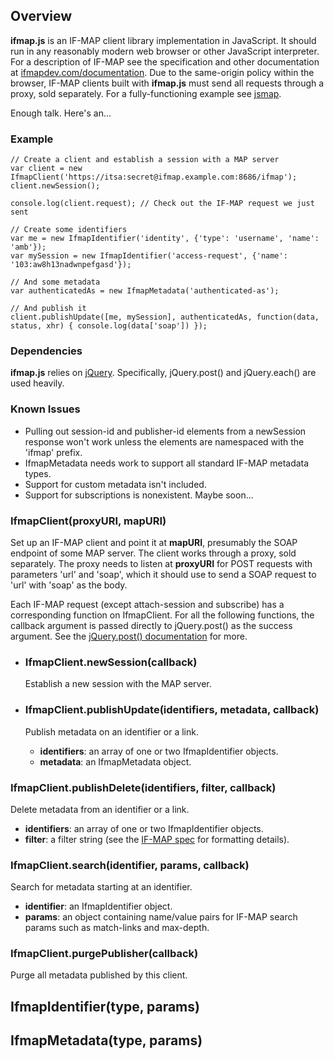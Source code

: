 ## Overview ##

**ifmap.js** is an IF-MAP client library implementation in JavaScript. It should
run in any reasonably modern web browser or other JavaScript interpreter. For a
description of IF-MAP see the specification and other documentation at
[ifmapdev.com/documentation](http://ifmapdev.com/documentation). Due to the
same-origin policy within the browser, IF-MAP clients built with **ifmap.js**
must send all requests through a proxy, sold separately. For a fully-functioning
example see [jsmap](http://github.com/andrewmbenton/jsmap).

Enough talk. Here's an...

### Example ###

    // Create a client and establish a session with a MAP server
    var client = new IfmapClient('https://itsa:secret@ifmap.example.com:8686/ifmap');
    client.newSession();
    
    console.log(client.request); // Check out the IF-MAP request we just sent
    
    // Create some identifiers
    var me = new IfmapIdentifier('identity', {'type': 'username', 'name': 'amb'});
    var mySession = new IfmapIdentifier('access-request', {'name': '103:aw8h13nadwnpefgasd'});
    
    // And some metadata
    var authenticatedAs = new IfmapMetadata('authenticated-as');
    
    // And publish it
    client.publishUpdate([me, mySession], authenticatedAs, function(data, status, xhr) { console.log(data['soap']) });

### Dependencies ###

**ifmap.js** relies on [jQuery](http://jquery.com). Specifically, jQuery.post()
and jQuery.each() are used heavily.

### Known Issues ###

-  Pulling out session-id and publisher-id elements from a newSession response
   won't work unless the elements are namespaced with the 'ifmap' prefix.
-  IfmapMetadata needs work to support all standard IF-MAP metadata types.
-  Support for custom metadata isn't included.
-  Support for subscriptions is nonexistent. Maybe soon...

### IfmapClient(proxyURI, mapURI) ###

Set up an IF-MAP client and point it at **mapURI**, presumably the SOAP endpoint
of some MAP server. The client works through a proxy, sold separately. The
proxy needs to listen at **proxyURI** for POST requests with parameters 'url' and
'soap', which it should use to send a SOAP request to 'url' with 'soap' as the
body.

Each IF-MAP request (except attach-session and subscribe) has a corresponding
function on IfmapClient. For all the following functions, the callback argument
is passed directly to jQuery.post() as the success argument. See the
[jQuery.post() documentation](http://api.jquery.com/jQuery.post/) for more.

-  ### IfmapClient.newSession(callback) ###
   Establish a new session with the MAP server.

-  ### IfmapClient.publishUpdate(identifiers, metadata, callback) ###
   Publish metadata on an identifier or a link.
   -  **identifiers**: an array of one or two IfmapIdentifier objects.
   -  **metadata**: an IfmapMetadata object.

### IfmapClient.publishDelete(identifiers, filter, callback) ###
Delete metadata from an identifier or a link.

-  **identifiers**: an array of one or two IfmapIdentifier objects.
-  **filter**: a filter string (see the
   [IF-MAP spec](http://ifmapdev.com/documentation) for formatting details).

### IfmapClient.search(identifier, params, callback) ###
Search for metadata starting at an identifier.

-  **identifier**: an IfmapIdentifier object.
-  **params**: an object containing name/value pairs for IF-MAP search params
   such as match-links and max-depth.

### IfmapClient.purgePublisher(callback) ###
Purge all metadata published by this client.

## IfmapIdentifier(type, params) ##

## IfmapMetadata(type, params) ##
